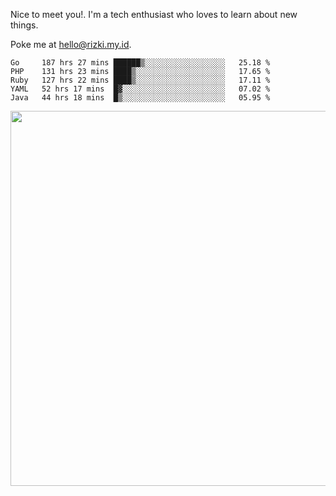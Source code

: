 Nice to meet you!. I'm a tech enthusiast who loves to learn about new things.

Poke me at hello@rizki.my.id.


<!--START_SECTION:waka-->
```text
Go     187 hrs 27 mins ██████▒░░░░░░░░░░░░░░░░░░   25.18 % 
PHP    131 hrs 23 mins ████▒░░░░░░░░░░░░░░░░░░░░   17.65 % 
Ruby   127 hrs 22 mins ████▒░░░░░░░░░░░░░░░░░░░░   17.11 % 
YAML   52 hrs 17 mins  █▓░░░░░░░░░░░░░░░░░░░░░░░   07.02 % 
Java   44 hrs 18 mins  █▒░░░░░░░░░░░░░░░░░░░░░░░   05.95 % 
```
<!--END_SECTION:waka-->

<img src="https://wakatime.com/share/@ede1b5fe-26f6-497d-825a-950073cfc3ad/c06cf848-b878-4e08-bd28-44e364e9aa64.png" width="600" />
